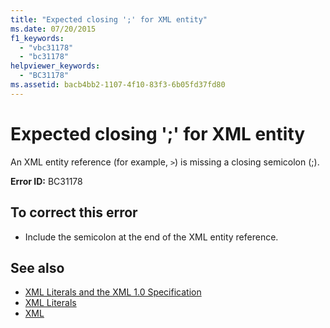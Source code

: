 ```yaml
---
title: "Expected closing ';' for XML entity"
ms.date: 07/20/2015
f1_keywords: 
  - "vbc31178"
  - "bc31178"
helpviewer_keywords: 
  - "BC31178"
ms.assetid: bacb4bb2-1107-4f10-83f3-6b05fd37fd80
---
```

# Expected closing ';' for XML entity
An XML entity reference (for example, `>`) is missing a closing semicolon (;).  
  
 **Error ID:** BC31178  
  
## To correct this error  
  
- Include the semicolon at the end of the XML entity reference.  
  
## See also

- [XML Literals and the XML 1.0 Specification](../programming-guide/language-features/xml/xml-literals-and-the-xml-1-0-specification.md)
- [XML Literals](../language-reference/xml-literals/index.md)
- [XML](../programming-guide/language-features/xml/index.md)
